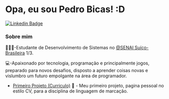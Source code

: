 # Opa, eu sou Pedro Bicas! :D


[![Linkedin Badge](https://img.shields.io/badge/-LinkedIn-blue?style=flat-square&logo=Linkedin&logoColor=white&link=https://www.linkedin.com/in/fagnerpsantos/)](https://www.linkedin.com/in/pedro-bicas-89664521a/)


### Sobre mim
👨🏻‍💻-Estudante de Desenvolvimento de Sistemas no  [@SENAI Suíço-Brasileira](https://suicobrasileira.sp.senai.br/) 1/3.

💻-Apaixonado por tecnologia, programação e principalmente jogos, preparado para novos desafios, disposto a aprender coisas novas e vislumbro um futuro empolgante na área de programador.

- [Primeiro Projeto (Curriculo)](https://pedrobicas.github.io/pagina-pessoal/) 📝 - Meu primeiro projeto, pagina pessoal no estilo CV, para a disciplina de linguagem de marcação.

